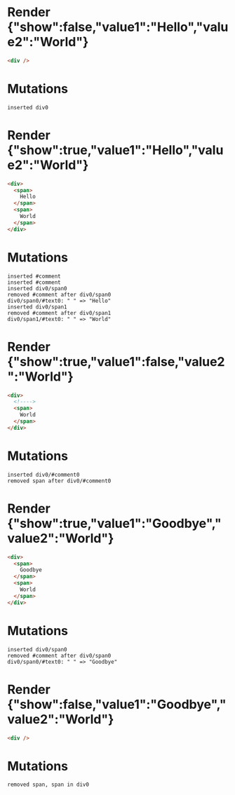# Render {"show":false,"value1":"Hello","value2":"World"}
```html
<div />
```

# Mutations
```
inserted div0
```


# Render {"show":true,"value1":"Hello","value2":"World"}
```html
<div>
  <span>
    Hello
  </span>
  <span>
    World
  </span>
</div>
```

# Mutations
```
inserted #comment
inserted #comment
inserted div0/span0
removed #comment after div0/span0
div0/span0/#text0: " " => "Hello"
inserted div0/span1
removed #comment after div0/span1
div0/span1/#text0: " " => "World"
```


# Render {"show":true,"value1":false,"value2":"World"}
```html
<div>
  <!---->
  <span>
    World
  </span>
</div>
```

# Mutations
```
inserted div0/#comment0
removed span after div0/#comment0
```


# Render {"show":true,"value1":"Goodbye","value2":"World"}
```html
<div>
  <span>
    Goodbye
  </span>
  <span>
    World
  </span>
</div>
```

# Mutations
```
inserted div0/span0
removed #comment after div0/span0
div0/span0/#text0: " " => "Goodbye"
```


# Render {"show":false,"value1":"Goodbye","value2":"World"}
```html
<div />
```

# Mutations
```
removed span, span in div0
```